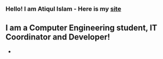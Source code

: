 ### Hello! I am Atiqul Islam - Here is my [site][website]

## I am a Computer Engineering student, IT Coordinator and Developer!

-

<br />
<br />

[website]: "https://atiqulislam.netlify.app/"
[linkedin]: https://www.linkedin.com/in/islam-atiqul/

